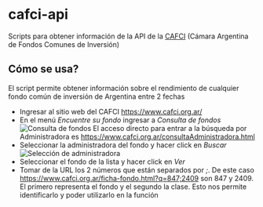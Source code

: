 # cafci-api
Scripts para obtener información de la API de la [CAFCI](https://www.cafci.org.ar/) (Cámara Argentina de Fondos Comunes de Inversión)

## Cómo se usa?
El script permite obtener información sobre el rendimiento de cualquier fondo común de inversión de Argentina entre 2 fechas
* Ingresar al sitio web del CAFCI https://www.cafci.org.ar/
* En el menú *Encuentre su fondo* ingresar a *Consulta de fondos*
![Consulta de fondos](https://imgur.com/a/3BfUwu7)
El acceso directo para entrar a la búsqueda por Administradora es https://www.cafci.org.ar/consultaAdministradora.html
* Seleccionar la administradora del fondo y hacer click en *Buscar*
![Selección de administradora](https://imgur.com/jo72OwU)
* Seleccionar el fondo de la lista y hacer click en *Ver*
* Tomar de la URL los 2 números que están separados por *;*. De este caso https://www.cafci.org.ar/ficha-fondo.html?q=847;2409 son 847 y 2409. El primero representa el fondo y el segundo la clase. Esto nos permite identificarlo y poder utilizarlo en la función
